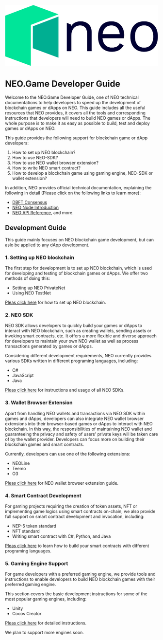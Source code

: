 <div align="center">  
<img src="../images/neo-logo.png" alt="NEO-Tutorial" height="200">
</div>

# NEO.Game Developer Guide
Welcome to the NEO.Game Developer Guide, one of NEO technical documentations to help developers to speed up the development of blockchain games or dApps on NEO. This guide includes all the useful resources that NEO provides, it covers all the tools and corresponding instructions that developers will need to build NEO games or dApps. The whole purpose is to make it as easy as possible to build, test and deploy games or dApps on NEO.

This guide provides the following support for blockchain game or dApp developers:
1. How to set up NEO blockchain?
2. How to use NEO-SDK?
3. How to use NEO wallet browser extension?
4. How to write NEO smart contract?
5. How to develop a blockchain game using gaming engine, NEO-SDK or wallet extension?

In addition, NEO provides official technical documentation, explaining the following in detail (Please click on the following links to learn more): 
* [DBFT Consensus](https://docs.neo.org/en-us/basic/consensus/whitepaper.html)
* [NEO Node Introduction](https://docs.neo.org/en-us/node/introduction.html)
* [NEO API Reference](https://docs.neo.org/en-us/node/cli/latest-version/api.html), and more.

## Development Guide
This guide mainly focuses on NEO blockchain game development, but can aslo be applied to any dApp development. 
### **1. Setting up NEO blockchain**
The first step for development is to set up NEO blockchain, which is used for developing and testing of blockchain games or dApps. We offer two methods of doing this:
* Setting up NEO PrivateNet
* Using NEO TestNet

[Pleas click here](./1.Setting_Up_NEO_Blockchain.md) for how to set up NEO blockchain.
### **2. NEO SDK**
NEO SDK allows developers to quickly build your games or dApps to interact with NEO blockchain, such as creating wallets, sending assets or invoking smart contracts, etc. It offers a more flexible and diverse approach for developers to maintain your own NEO wallet as well as process transactions generated by games or dApps. 

Considering different development requirements, NEO currently provides various SDKs written in different programing languages, including:
* C#
* JavaScript
* Java

[Pleas click here](./2.NEO_SDK.md) for instructions and usage of all NEO SDKs.

### **3. Wallet Browser Extension**
Apart from handling NEO wallets and transactions via NEO SDK within games and dApps, developers can also integrate NEO wallet browser extensions into their browser-based games or dApps to interact with NEO blockchain. In this way, the responsibilities of maintaining NEO wallet and guaranteeing the privacy and safety of users' private keys will be taken care of by the wallet provider. Developers can focus more on building their blockchain games and smart contracts.

Currently, developers can use one of the following extensions:
* NEOLine
* Teemo
* O3

[Pleas click here](./3.Wallet_Browser_Extension.md) for NEO wallet browser extension guide.

### **4. Smart Contract Development**
For gaming projects requiring the creation of token assets, NFT or implementing game logics using smart contracts on-chain, we also provide full support on smart contract development and invocation, including:
* NEP-5 token standard
* NFT standard 
* Writing smart contract with C#, Python, and Java

[Pleas click here](./4.Smart_Contract_Development.md) to learn how to build your smart contracts with different programing languages.


### **5. Gaming Engine Support**
For game developers with a preferred gaming engine, we provide tools and instructions to enable developers to build NEO blockchain games with their preferred gaming engine.

This section covers the basic development instructions for some of the most popular gaming engines, including:
* Unity
* Cocos Creator

[Pleas click here](./5.Gaming_Engine_Support.md) for detailed instructions. 

We plan to support more engines soon.
